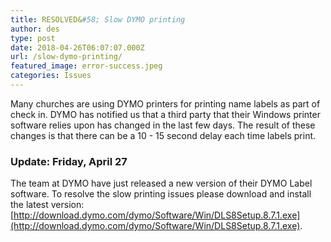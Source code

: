 ```yaml
---
title: RESOLVED&#58; Slow DYMO printing
author: des
type: post
date: 2018-04-26T06:07:07.000Z
url: /slow-dymo-printing/
featured_image: error-success.jpeg
categories: Issues
---
```


Many churches are using DYMO printers for printing name labels as part of check in. DYMO has notified us that a third party that their Windows printer software relies upon has changed in the last few days. The result of these changes is that there can be a 10 - 15 second delay each time labels print.

### Update: Friday, April 27

The team at DYMO have just released a new version of their DYMO Label software. To resolve the slow printing issues please download and install the latest version: [http://download.dymo.com/dymo/Software/Win/DLS8Setup.8.7.1.exe](http://download.dymo.com/dymo/Software/Win/DLS8Setup.8.7.1.exe).